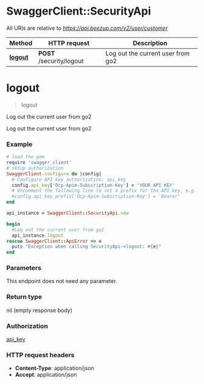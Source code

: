 # SwaggerClient::SecurityApi

All URIs are relative to *https://api.beezup.com/v2/user/customer*

Method | HTTP request | Description
------------- | ------------- | -------------
[**logout**](SecurityApi.md#logout) | **POST** /security/logout | Log out the current user from go2


# **logout**
> logout

Log out the current user from go2

Log out the current user from go2

### Example
```ruby
# load the gem
require 'swagger_client'
# setup authorization
SwaggerClient.configure do |config|
  # Configure API key authorization: api_key
  config.api_key['Ocp-Apim-Subscription-Key'] = 'YOUR API KEY'
  # Uncomment the following line to set a prefix for the API key, e.g. 'Bearer' (defaults to nil)
  #config.api_key_prefix['Ocp-Apim-Subscription-Key'] = 'Bearer'
end

api_instance = SwaggerClient::SecurityApi.new

begin
  #Log out the current user from go2
  api_instance.logout
rescue SwaggerClient::ApiError => e
  puts "Exception when calling SecurityApi->logout: #{e}"
end
```

### Parameters
This endpoint does not need any parameter.

### Return type

nil (empty response body)

### Authorization

[api_key](../README.md#api_key)

### HTTP request headers

 - **Content-Type**: application/json
 - **Accept**: application/json



